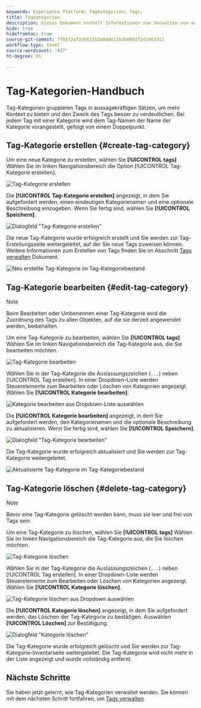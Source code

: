 ```yaml
---
keywords: Experience Platform; Tagkategorien; Tags;
title: Tagkategorien
description: Dieses Dokument enthält Informationen zum Verwalten von administrativen Tag-Kategorien in Adobe Experience Cloud
hide: true
hidefromtoc: true
source-git-commit: 7f0572af2d582353a0dde12bdb6692f342463312
workflow-type: tm+mt
source-wordcount: '417'
ht-degree: 0%

---
```


# Tag-Kategorien-Handbuch

Tag-Kategorien gruppieren Tags in aussagekräftigen Sätzen, um mehr Kontext zu bieten und den Zweck des Tags besser zu verdeutlichen. Bei jedem Tag mit einer Kategorie wird dem Tag-Namen der Name der Kategorie vorangestellt, gefolgt von einem Doppelpunkt.

## Tag-Kategorie erstellen {#create-tag-category}

Um eine neue Kategorie zu erstellen, wählen Sie **[!UICONTROL tags]** Wählen Sie im linken Navigationsbereich die Option [!UICONTROL Tag-Kategorie erstellen].

![Tag-Kategorie erstellen](./images/create-tag-category.png)

Die **[!UICONTROL Tag-Kategorie erstellen]** angezeigt, in dem Sie aufgefordert werden, einen eindeutigen Kategorienamen und eine optionale Beschreibung einzugeben. Wenn Sie fertig sind, wählen Sie **[!UICONTROL Speichern]**.

![Dialogfeld &quot;Tag-Kategorie erstellen&quot;](./images/create-tag-category-dialog.png)

Die neue Tag-Kategorie wurde erfolgreich erstellt und Sie werden zur Tag-Erstellungsseite weitergeleitet, auf der Sie neue Tags zuweisen können. Weitere Informationen zum Erstellen von Tags finden Sie im Abschnitt [Tags verwalten](./managing-tags.md#create-a-tag-create-tag) Dokument.

![Neu erstellte Tag-Kategorie im Tag-Kategoriebestand](./images/new-tag-cateogry-listed.png)

## Tag-Kategorie bearbeiten {#edit-tag-category}

>[!NOTE]
>
>Beim Bearbeiten oder Umbenennen einer Tag-Kategorie wird die Zuordnung des Tags zu allen Objekten, auf die sie derzeit angewendet werden, beibehalten.

Um eine Tag-Kategorie zu bearbeiten, wählen Sie **[!UICONTROL tags]** Wählen Sie im linken Navigationsbereich die Tag-Kategorie aus, die Sie bearbeiten möchten.

![Tag-Kategorie bearbeiten](./images/edit-tag-category.png)

Wählen Sie in der Tag-Kategorie die Auslassungszeichen (`...`) neben [!UICONTROL Tag erstellen]. In einer Dropdown-Liste werden Steuerelemente zum Bearbeiten oder Löschen von Kategorien angezeigt. Wählen Sie **[!UICONTROL Kategorie bearbeiten]**.

![Kategorie bearbeiten aus Dropdown-Liste auswählen](./images/select-edit-tag-category.png)

Die **[!UICONTROL Kategorie bearbeiten]** angezeigt, in dem Sie aufgefordert werden, den Kategorienamen und die optionale Beschreibung zu aktualisieren. Wenn Sie fertig sind, wählen Sie **[!UICONTROL Speichern]**.

![Dialogfeld &quot;Tag-Kategorie bearbeiten&quot;](./images/edit-category-dialog.png)

Die Tag-Kategorie wurde erfolgreich aktualisiert und Sie werden zur Tag-Kategorie weitergeleitet.

![Aktualisierte Tag-Kategorie im Tag-Kategoriebestand](./images/updated-tag-category.png)

## Tag-Kategorie löschen {#delete-tag-category}

>[!NOTE]
>
>Bevor eine Tag-Kategorie gelöscht werden kann, muss sie leer und frei von Tags sein.

Um eine Tag-Kategorie zu löschen, wählen Sie **[!UICONTROL tags]** Wählen Sie im linken Navigationsbereich die Tag-Kategorie aus, die Sie löschen möchten.

![Tag-Kategorie löschen](./images/edit-tag-category.png)

Wählen Sie in der Tag-Kategorie die Auslassungszeichen (`...`) neben [!UICONTROL Tag erstellen]. In einer Dropdown-Liste werden Steuerelemente zum Bearbeiten oder Löschen von Kategorien angezeigt. Wählen Sie **[!UICONTROL Kategorie löschen]**.

![Tag-Kategorie löschen aus Dropdown auswählen](./images/select-delete-tag-category.png)

Die **[!UICONTROL Kategorie löschen]** angezeigt, in dem Sie aufgefordert werden, das Löschen der Tag-Kategorie zu bestätigen. Auswählen **[!UICONTROL Löschen]** zur Bestätigung.

![Dialogfeld &quot;Kategorie löschen&quot;](./images/delete-category-dialog.png)

Die Tag-Kategorie wurde erfolgreich gelöscht und Sie werden zur Tag-Kategorie-Inventarseite weitergeleitet. Die Tag-Kategorie wird nicht mehr in der Liste angezeigt und wurde vollständig entfernt.

## Nächste Schritte

Sie haben jetzt gelernt, wie Tag-Kategorien verwaltet werden. Sie können mit dem nächsten Schritt fortfahren, um [Tags verwalten](./managing-tags.md).
